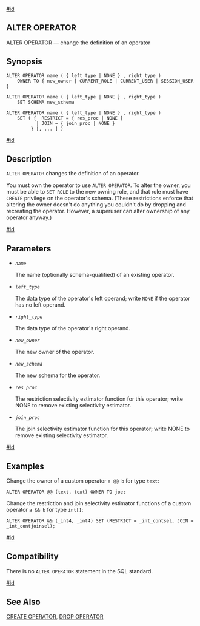 [#id](#SQL-ALTEROPERATOR)

## ALTER OPERATOR

ALTER OPERATOR — change the definition of an operator

## Synopsis

```
ALTER OPERATOR name ( { left_type | NONE } , right_type )
    OWNER TO { new_owner | CURRENT_ROLE | CURRENT_USER | SESSION_USER }

ALTER OPERATOR name ( { left_type | NONE } , right_type )
    SET SCHEMA new_schema

ALTER OPERATOR name ( { left_type | NONE } , right_type )
    SET ( {  RESTRICT = { res_proc | NONE }
           | JOIN = { join_proc | NONE }
         } [, ... ] )
```

[#id](#id-1.9.3.20.5)

## Description

`ALTER OPERATOR` changes the definition of an operator.

You must own the operator to use `ALTER OPERATOR`. To alter the owner, you must be able to `SET ROLE` to the new owning role, and that role must have `CREATE` privilege on the operator's schema. (These restrictions enforce that altering the owner doesn't do anything you couldn't do by dropping and recreating the operator. However, a superuser can alter ownership of any operator anyway.)

[#id](#id-1.9.3.20.6)

## Parameters

* *`name`*

  The name (optionally schema-qualified) of an existing operator.

* *`left_type`*

  The data type of the operator's left operand; write `NONE` if the operator has no left operand.

* *`right_type`*

  The data type of the operator's right operand.

* *`new_owner`*

  The new owner of the operator.

* *`new_schema`*

  The new schema for the operator.

* *`res_proc`*

  The restriction selectivity estimator function for this operator; write NONE to remove existing selectivity estimator.

* *`join_proc`*

  The join selectivity estimator function for this operator; write NONE to remove existing selectivity estimator.

[#id](#id-1.9.3.20.7)

## Examples

Change the owner of a custom operator `a @@ b` for type `text`:

```
ALTER OPERATOR @@ (text, text) OWNER TO joe;
```

Change the restriction and join selectivity estimator functions of a custom operator `a && b` for type `int[]`:

```
ALTER OPERATOR && (_int4, _int4) SET (RESTRICT = _int_contsel, JOIN = _int_contjoinsel);
```

[#id](#id-1.9.3.20.8)

## Compatibility

There is no `ALTER OPERATOR` statement in the SQL standard.

[#id](#id-1.9.3.20.9)

## See Also

[CREATE OPERATOR](sql-createoperator), [DROP OPERATOR](sql-dropoperator)